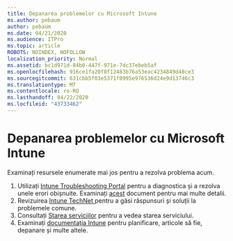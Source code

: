 ```yaml
---
title: Depanarea problemelor cu Microsoft Intune
ms.author: pebaum
author: pebaum
ms.date: 04/21/2020
ms.audience: ITPro
ms.topic: article
ROBOTS: NOINDEX, NOFOLLOW
localization_priority: Normal
ms.assetid: bc1d971d-84b0-447f-971e-7dc37ebeb5af
ms.openlocfilehash: 916ce1fa20f8f12483b76a53eac4234849d48ce3
ms.sourcegitcommit: 631cbb5f03e5371f0995e976536d24e9d13746c3
ms.translationtype: MT
ms.contentlocale: ro-RO
ms.lasthandoff: 04/22/2020
ms.locfileid: "43733462"
---
```

# <a name="troubleshoot-issues-with-microsoft-intune"></a>Depanarea problemelor cu Microsoft Intune

Examinați resursele enumerate mai jos pentru a rezolva problema acum.
  
1. Utilizați [Intune Troubleshooting Portal](https://devicemanagement.microsoft.com/#blade/Microsoft_Intune_DeviceSettings/TroubleshootBlade) pentru a diagnostica și a rezolva unele erori obișnuite. Examinați [acest](https://docs.microsoft.com/intune/help-desk-operators) document pentru mai multe detalii.  
2. Revizuirea [Intune TechNet ](https://social.technet.microsoft.com/forums/home?forum=microsoftintuneprod)pentru a găsi răspunsuri și soluții la problemele comune.  
3. Consultați [Starea serviciilor](https://portal.office.com/AdminPortal/Home#/servicehealth) pentru a vedea starea serviciului.   
4. Examinați [documentația Intune](https://docs.microsoft.com/intune/) pentru planificare, articole să fie, depanare și multe altele. 
